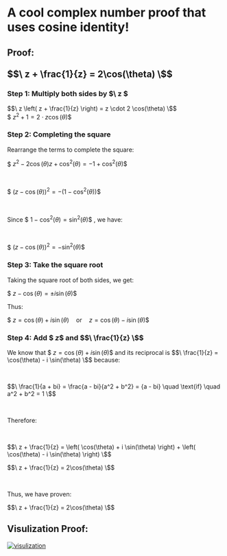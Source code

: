 # A cool complex number proof that uses cosine identity!

## Proof:<br><br> $$\ z + \frac{1}{z} = 2\cos(\theta) \$$

### Step 1: Multiply both sides by $\ z \$
$$\
z \left( z + \frac{1}{z} \right) = z \cdot 2 \cos(\theta)
\$$
<br>
$$\
z^2 + 1 = 2 \cdot z \cos(\theta)
\$$

### Step 2: Completing the square
Rearrange the terms to complete the square:

$$\
z^2 - 2\cos(\theta)z + \cos^2(\theta) = -1 + \cos^2(\theta)
\$$

<br>

$$\
(z - \cos(\theta))^2 = -(1 - \cos^2(\theta))
\$$

<br>

Since  $$\ 1 - \cos^2(\theta) = \sin^2(\theta) \$$ , we have:

<br>

$$\
(z - \cos(\theta))^2 = -\sin^2(\theta)
\$$

### Step 3: Take the square root
Taking the square root of both sides, we get:

$$\
z - \cos(\theta) = \pm i \sin(\theta)
\$$

Thus:

$$\
z = \cos(\theta) + i \sin(\theta) \quad \text{or} \quad z = \cos(\theta) - i \sin(\theta)
\$$

### Step 4: Add $$\ z \$$ and $$\ \frac{1}{z} \$$
We know that $$\ z = \cos(\theta) + i \sin(\theta) \$$ and its reciprocal is $$\ \frac{1}{z} = \cos(\theta) - i \sin(\theta) \$$ because:

<br>

$$\ \frac{1}{a + bi} = \frac{a - bi}{a^2 + b^2} = {a - bi} \quad \text{if} \quad a^2 + b^2 = 1 \$$

<br>

Therefore:

<br>

$$\
z + \frac{1}{z} = \left( \cos(\theta) + i \sin(\theta) \right) + \left( \cos(\theta) - i \sin(\theta) \right)
\$$

$$\
z + \frac{1}{z} = 2\cos(\theta)
\$$

<br>

Thus, we have proven:

$$\
z + \frac{1}{z} = 2\cos(\theta)
\$$


## Visulization Proof:

[![visulization](https://raw.githubusercontent.com/OssieLin/complex-numbers-with-cosine-identity/main/visulization.gif)](https://www.geogebra.org/m/ajssj52s)
